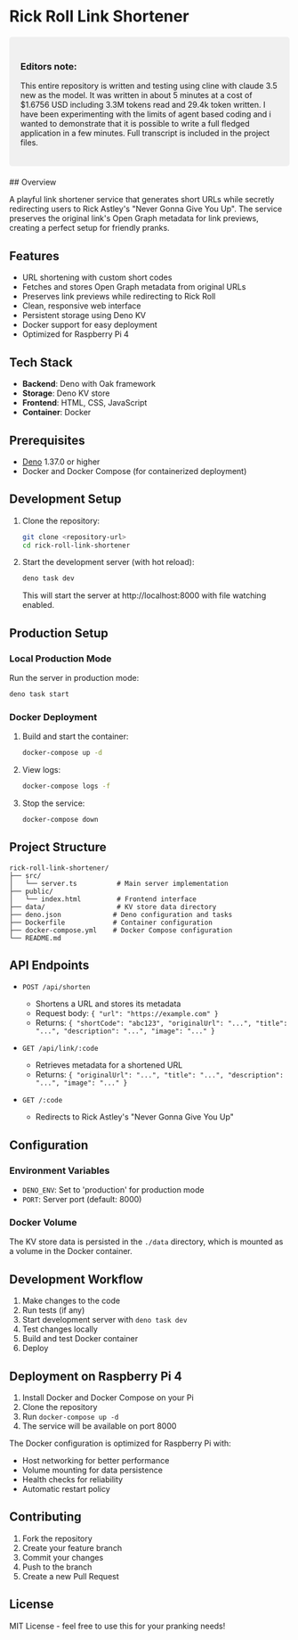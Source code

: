 # Rick Roll Link Shortener 

<div style="background-color: #f0f0f0; padding: 20px; border-radius: 5px; margin: 20px 0;">

### Editors note:
This entire repository is written and testing using cline with claude 3.5 new as the model. It was written in about 5 minutes at a cost of $1.6756 USD including 3.3M tokens read and 29.4k token written. I have been experimenting with the limits of agent based coding and i wanted to demonstrate that it is possible to write a full fledged application in a few minutes. Full transcript is included in the project files.

</div>
## Overview

A playful link shortener service that generates short URLs while secretly redirecting users to Rick Astley's "Never Gonna Give You Up". The service preserves the original link's Open Graph metadata for link previews, creating a perfect setup for friendly pranks.

## Features

- URL shortening with custom short codes
- Fetches and stores Open Graph metadata from original URLs
- Preserves link previews while redirecting to Rick Roll
- Clean, responsive web interface
- Persistent storage using Deno KV
- Docker support for easy deployment
- Optimized for Raspberry Pi 4

## Tech Stack

- **Backend**: Deno with Oak framework
- **Storage**: Deno KV store
- **Frontend**: HTML, CSS, JavaScript
- **Container**: Docker

## Prerequisites

- [Deno](https://deno.land/) 1.37.0 or higher
- Docker and Docker Compose (for containerized deployment)

## Development Setup

1. Clone the repository:
   ```bash
   git clone <repository-url>
   cd rick-roll-link-shortener
   ```

2. Start the development server (with hot reload):
   ```bash
   deno task dev
   ```
   This will start the server at http://localhost:8000 with file watching enabled.

## Production Setup

### Local Production Mode

Run the server in production mode:
```bash
deno task start
```

### Docker Deployment

1. Build and start the container:
   ```bash
   docker-compose up -d
   ```

2. View logs:
   ```bash
   docker-compose logs -f
   ```

3. Stop the service:
   ```bash
   docker-compose down
   ```

## Project Structure

```
rick-roll-link-shortener/
├── src/
│   └── server.ts          # Main server implementation
├── public/
│   └── index.html         # Frontend interface
├── data/                  # KV store data directory
├── deno.json             # Deno configuration and tasks
├── Dockerfile            # Container configuration
├── docker-compose.yml    # Docker Compose configuration
└── README.md
```

## API Endpoints

- `POST /api/shorten`
  - Shortens a URL and stores its metadata
  - Request body: `{ "url": "https://example.com" }`
  - Returns: `{ "shortCode": "abc123", "originalUrl": "...", "title": "...", "description": "...", "image": "..." }`

- `GET /api/link/:code`
  - Retrieves metadata for a shortened URL
  - Returns: `{ "originalUrl": "...", "title": "...", "description": "...", "image": "..." }`

- `GET /:code`
  - Redirects to Rick Astley's "Never Gonna Give You Up"

## Configuration

### Environment Variables

- `DENO_ENV`: Set to 'production' for production mode
- `PORT`: Server port (default: 8000)

### Docker Volume

The KV store data is persisted in the `./data` directory, which is mounted as a volume in the Docker container.

## Development Workflow

1. Make changes to the code
2. Run tests (if any)
3. Start development server with `deno task dev`
4. Test changes locally
5. Build and test Docker container
6. Deploy

## Deployment on Raspberry Pi 4

1. Install Docker and Docker Compose on your Pi
2. Clone the repository
3. Run `docker-compose up -d`
4. The service will be available on port 8000

The Docker configuration is optimized for Raspberry Pi with:
- Host networking for better performance
- Volume mounting for data persistence
- Health checks for reliability
- Automatic restart policy

## Contributing

1. Fork the repository
2. Create your feature branch
3. Commit your changes
4. Push to the branch
5. Create a new Pull Request

## License

MIT License - feel free to use this for your pranking needs!
